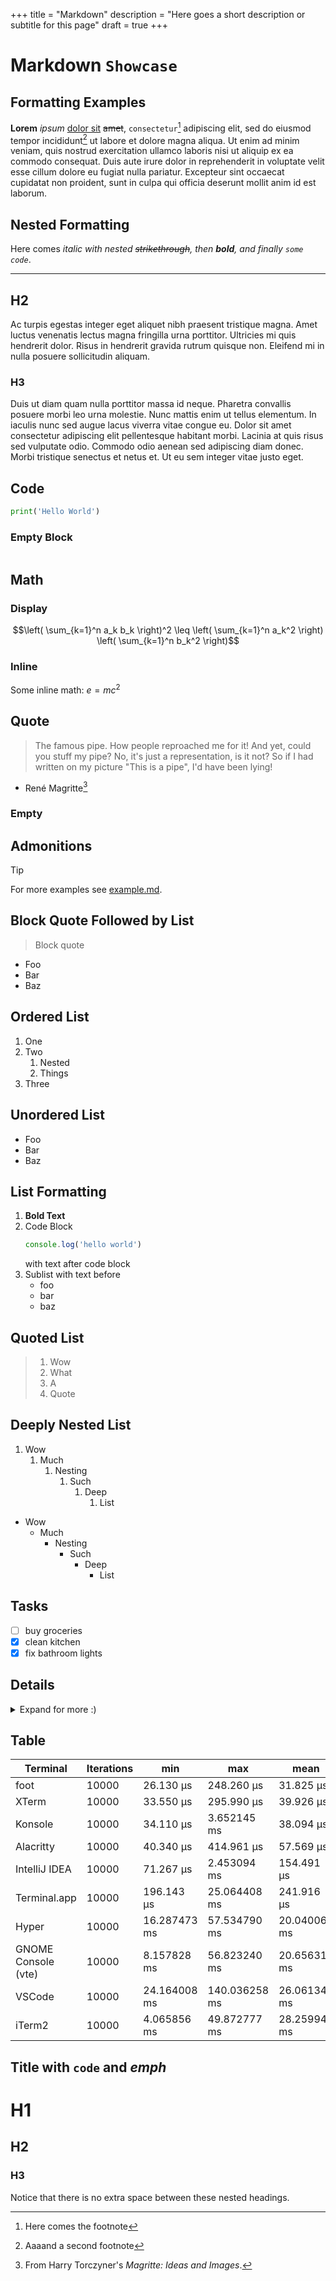 +++
title = "Markdown"
description = "Here goes a short description or subtitle for this page"
draft = true
+++

# Markdown `Showcase`

## Formatting Examples
**Lorem** _ipsum_ [dolor sit](https://example.com) ~~amet~~, `consectetur`[^1] adipiscing elit, sed do eiusmod tempor incididunt[^2] ut labore et dolore magna aliqua. Ut enim ad minim veniam, quis nostrud exercitation ullamco laboris nisi ut aliquip ex ea commodo consequat. Duis aute irure dolor in reprehenderit in voluptate velit esse cillum dolore eu fugiat nulla pariatur. Excepteur sint occaecat cupidatat non proident, sunt in culpa qui officia deserunt mollit anim id est laborum.

[^1]: Here comes the footnote

## Nested Formatting
Here comes *italic with nested ~~strikethrough~~, then **bold**, and finally `some code`*.

---

## H2

Ac turpis egestas integer eget aliquet nibh praesent tristique magna. Amet luctus venenatis lectus magna fringilla urna porttitor. Ultricies mi quis hendrerit dolor. Risus in hendrerit gravida rutrum quisque non. Eleifend mi in nulla posuere sollicitudin aliquam.

### H3
Duis ut diam quam nulla porttitor massa id neque. Pharetra convallis posuere morbi leo urna molestie. Nunc mattis enim ut tellus elementum. In iaculis nunc sed augue lacus viverra vitae congue eu. Dolor sit amet consectetur adipiscing elit pellentesque habitant morbi. Lacinia at quis risus sed vulputate odio. Commodo odio aenean sed adipiscing diam donec. Morbi tristique senectus et netus et. Ut eu sem integer vitae justo eget.

## Code
```python
print('Hello World')
```

### Empty Block
```js
```

## Math
### Display

$$\left( \sum_{k=1}^n a_k b_k \right)^2 \leq \left( \sum_{k=1}^n a_k^2 \right) \left( \sum_{k=1}^n b_k^2 \right)$$

### Inline
Some inline math: $e = mc^2$

## Quote
> The famous pipe. How people reproached me for it! And yet, could you stuff my pipe? 
> No, it's just a representation, is it not? So if I had written on my picture "This is a pipe", I'd have been lying!
   - René Magritte[^pipe]

[^pipe]: From Harry Torczyner's *Magritte: Ideas and Images*.

### Empty
>

## Admonitions
> [!TIP]
> For more examples see [example.md](./example.md).

## Block Quote Followed by List
> Block quote
- Foo
- Bar
- Baz

## Ordered List
1. One
2. Two
   1. Nested
   2. Things
3. Three

## Unordered List
* Foo
* Bar
* Baz

## List Formatting
1. **Bold Text**
2. Code Block
   ```js
   console.log('hello world')
   ```
   with text after code block
3. Sublist with text before
   * foo
   * bar
   * baz

## Quoted List
> 1. Wow
> 2. What
> 3. A
> 4. Quote

## Deeply Nested List
1. Wow
   1. Much
      1. Nesting
         1. Such
            1. Deep
               1. List
* Wow
   * Much
      * Nesting
         * Such
            * Deep
               * List


## Tasks
* [ ] buy groceries
* [x] clean kitchen
* [x] fix bathroom lights

## Details

<details>
<summary>Expand for more :)</summary>

Amet luctus venenatis lectus magna fringilla urna porttitor. Ultricies mi quis hendrerit dolor. 

</details>

## Table

| Terminal            | Iterations | min          | max           | mean         |
|---------------------|------------|--------------|---------------|--------------|
| foot                | 10000      | 26.130 µs    | 248.260 µs    | 31.825 µs    |
| XTerm               | 10000      | 33.550 µs    | 295.990 µs    | 39.926 µs    |
| Konsole             | 10000      | 34.110 µs    | 3.652145 ms   | 38.094 µs    |
| Alacritty           | 10000      | 40.340 µs    | 414.961 µs    | 57.569 µs    |
| IntelliJ IDEA       | 10000      | 71.267 µs    | 2.453094 ms   | 154.491 µs   |
| Terminal.app        | 10000      | 196.143 µs   | 25.064408 ms  | 241.916 µs   |
| Hyper               | 10000      | 16.287473 ms | 57.534790 ms  | 20.040066 ms |
| GNOME Console (vte) | 10000      | 8.157828 ms  | 56.823240 ms  | 20.656316 ms |
| VSCode              | 10000      | 24.164008 ms | 140.036258 ms | 26.061349 ms |
| iTerm2              | 10000      | 4.065856 ms  | 49.872777 ms  | 28.259948 ms |


## Title with `code` and *emph*

# H1
## H2
### H3
Notice that there is no extra space between these nested headings.


[^2]: Aaaand a second footnote
